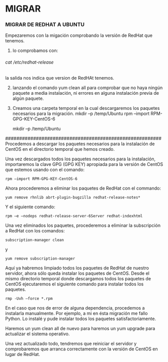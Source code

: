# MIGRAR
### MIGRAR DE REDHAT A UBUNTU
Empezaremos con la migación comprobando la versión de RedHat que tenemos.
1. lo comprobamos con:
  ######  cat /etc/redhat-release
  la salida nos indica que version de RedHAt tenemos.
  
2.  lanzando el comando yum clean all para comprobar que no haya ningún paquete a media instalación, ni errores en alguna instalación previa de algún paquete.

3. Creamos una carpeta temporal en la cual descargaremos los paquetes necesarios para la migración.
  mkdir –p /temp/Ubuntu rpm –import RPM-GPG-KEY-CentOS-6

    mkdir –p /temp/Ubuntu 
  
########################################################
Procedemos a descargar los paquetes necesarios para la instalación de CentOS en el directorio temporal que hemos creado.

Una vez descargados todos los paquetes necesarios para la instalación, importaremos la clave GPG (GPG KEY) apropiada para la versión de CentOS que estemos usando con el comando:

    rpm –import RPM-GPG-KEY-CentOS-6

Ahora procederemos a eliminar los paquetes de RedHat con el commando:

    yum remove rhnlib abrt-plugin-bugzilla redhat-release-notes*

Y el siguiente comando:

    rpm –e –nodeps redhat-release-server-6Server redhat-indexhtml

Una vez eliminados los paquetes, procederemos a eliminar la subscripción a RedHat con los comandos:

    subscription-manager clean

y

    yum remove subscription-manager

Aquí ya habremos limpiado todos los paquetes de RedHat de nuestro servidor, ahora sólo queda instalar los paquetes de CentOS. Desde el mismo directorio temporal donde descargamos todos los paquetes de CentOS ejecutaremos el siguiente comando para instalar todos los paquetes.

    rmp -Uvh –force *.rpm

En el caso que nos de error de alguna dependencia, procedemos a instalarla manualmente. Por ejemplo, a mi en ésta migración me fallo Python. Lo instalé y pude instalar todos los paquetes satisfactoriamente.

Haremos un yum clean all de nuevo para haremos un yum upgrade para actualizar el sistema operativo.

Una vez actualizado todo, tendremos que reiniciar el servidor y comprobaremos que arranca correctamente con la versión de CentOS en lugar de RedHat.


